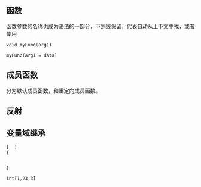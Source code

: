 ## 函数

函数参数的名称也成为语法的一部分，下划线保留，代表自动从上下文中找，或者使用

```
void myFunc(arg1)

myFunc(arg1 = data)
```

## 成员函数

分为默认成员函数，和重定向成员函数。

## 反射

## 变量域继承

```
[  ]
{
    
    
}

int[1,23,3]

```

